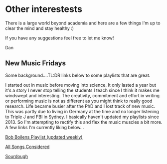 # Other interestests

There is a large world beyond academia and here are a few things I'm up to clear the mind and stay healthy :)

If you have any suggestions feel free to let me know!

Dan


## New Music Fridays

Some background....TL:DR links below to some playlists that are great.

I started out in music before moving into science. It only lasted a year but it's a story I never stop telling the students I teach since I think it makes me windswept and interesting. The creativity, commitment and effort in writing or performing music is not as different as you might think to really good research. Life became busier after the PhD and I lost track of new music. This was partly due to living in Germany at the time and no longer listening to Triple J and FBI in Sydney. I basically haven't updated my playlists since 2013. So I'm attempting to rectify this and flex the music muscles a bit more. A few links I'm currently liking below...

[Bob Boilens Playlist (updated weekly)](https://www.npr.org/2019/06/17/526653451/bob-boilens-playlist)

[All Songs Considered](https://www.npr.org/sections/allsongs/)


[Sourdough](https://github.com/geo-dan/geo-dan.github.io/blob/master/asset/IMG_3248.JPG)
